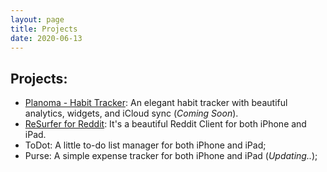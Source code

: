 ```yaml
---
layout: page
title: Projects
date: 2020-06-13
---
```



## Projects:

- [Planoma - Habit Tracker](/planoma): An elegant habit tracker with beautiful analytics, widgets, and iCloud sync (*Coming Soon*).
- [ReSurfer for Reddit](/resurfer): It's a beautiful Reddit Client for both iPhone and iPad.
- ToDot: A little to-do list manager for both iPhone and iPad;
- Purse: A simple expense tracker for both iPhone and iPad (*Updating..*);
